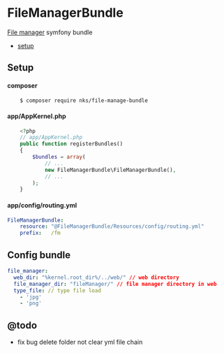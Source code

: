 FileManagerBundle
=================
[File manager](https://github.com/konstantin-nizhinskiy/FileManager) symfony bundle

* [setup](./#setup)
## Setup

#### composer
```sh
    $ composer require nks/file-manage-bundle
```

#### app/AppKernel.php
```php
    <?php
    // app/AppKernel.php
    public function registerBundles()
    {
        $bundles = array(
            // ...
            new FileManagerBundle\FileManagerBundle(),
            // ...
        );
    }
```

#### app/config/routing.yml
```yml
FileManagerBundle:
    resource: "@FileManagerBundle/Resources/config/routing.yml"
    prefix:   /fm
```

## Config bundle

```yml
file_manager:
  web_dir: "%kernel.root_dir%/../web/" // web directory
  file_manager_dir: "fileManager/" // file manager directory in web
  type_file: // type file load
    - 'jpg'
    - 'png'
```

## @todo
 - fix bug delete folder not clear yml file chain